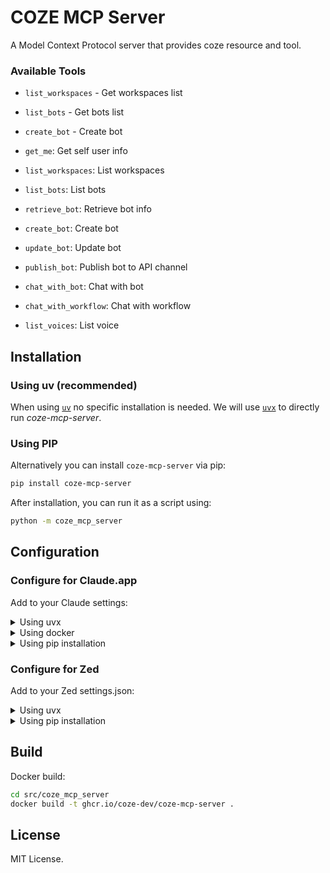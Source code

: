 # COZE MCP Server

A Model Context Protocol server that provides coze resource and tool.

### Available Tools

- `list_workspaces` - Get workspaces list
- `list_bots` - Get bots list
- `create_bot` - Create bot

- `get_me`: Get self user info
- `list_workspaces`: List workspaces
- `list_bots`: List bots
- `retrieve_bot`: Retrieve bot info
- `create_bot`: Create bot
- `update_bot`: Update bot
- `publish_bot`: Publish bot to API channel
- `chat_with_bot`: Chat with bot
- `chat_with_workflow`: Chat with workflow
- `list_voices`: List voice

## Installation

### Using uv (recommended)

When using [`uv`](https://docs.astral.sh/uv/) no specific installation is needed. We will
use [`uvx`](https://docs.astral.sh/uv/guides/tools/) to directly run *coze-mcp-server*.

### Using PIP

Alternatively you can install `coze-mcp-server` via pip:

```bash
pip install coze-mcp-server
```

After installation, you can run it as a script using:

```bash
python -m coze_mcp_server
```

## Configuration

### Configure for Claude.app

Add to your Claude settings:

<details>
<summary>Using uvx</summary>

```json
"mcpServers": {
  "coze-mcp-server": {
    "command": "uvx",
    "args": ["coze-mcp-server"]
  }
}
```
</details>

<details>
<summary>Using docker</summary>

```json
"mcpServers": {
  "coze-mcp-server": {
    "command": "docker",
    "args": ["run", "-i", "--rm", "coze-mcp-server"]
  }
}
```
</details>

<details>
<summary>Using pip installation</summary>

```json
"mcpServers": {
  "coze-mcp-server": {
    "command": "python",
    "args": ["-m", "coze_mcp_server"]
  }
}
```
</details>

### Configure for Zed

Add to your Zed settings.json:

<details>
<summary>Using uvx</summary>

```json
"context_servers": [
  "coze-mcp-server": {
    "command": "uvx",
    "args": ["coze-mcp-server"]
  }
],
```
</details>

<details>
<summary>Using pip installation</summary>

```json
"context_servers": {
  "coze-mcp-server": {
    "command": "python",
    "args": ["-m", "coze_mcp_server"]
  }
},
```
</details>

## Build

Docker build:

```bash
cd src/coze_mcp_server
docker build -t ghcr.io/coze-dev/coze-mcp-server .
```

## License

MIT License.
